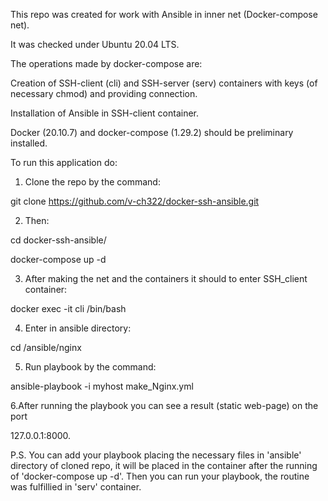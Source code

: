 This repo was created for work with Ansible in inner net (Docker-compose net).

It was checked under Ubuntu 20.04 LTS.

The operations made by docker-compose are:

Creation of SSH-client (cli) and SSH-server (serv) containers with keys (of necessary chmod) and providing connection.

Installation of Ansible in SSH-client container.

Docker (20.10.7) and docker-compose (1.29.2) should be preliminary installed.

To run this application do:

1. Clone the repo by the command:

git clone https://github.com/v-ch322/docker-ssh-ansible.git


2. Then:

cd docker-ssh-ansible/

docker-compose up -d

3. After making the net and the containers it should to enter SSH_client container:

docker exec -it cli /bin/bash

4. Enter in ansible directory:

cd /ansible/nginx

5. Run playbook by the command:

ansible-playbook -i myhost make_Nginx.yml

6.After running the playbook you can see a result (static web-page) on the port

127.0.0.1:8000.

P.S. You can add your playbook placing the necessary files in 'ansible' directory of cloned repo,
it will be placed in the container after the running of 'docker-compose up -d'.
Then you can run your playbook, the routine was fulfillied in 'serv' container.

